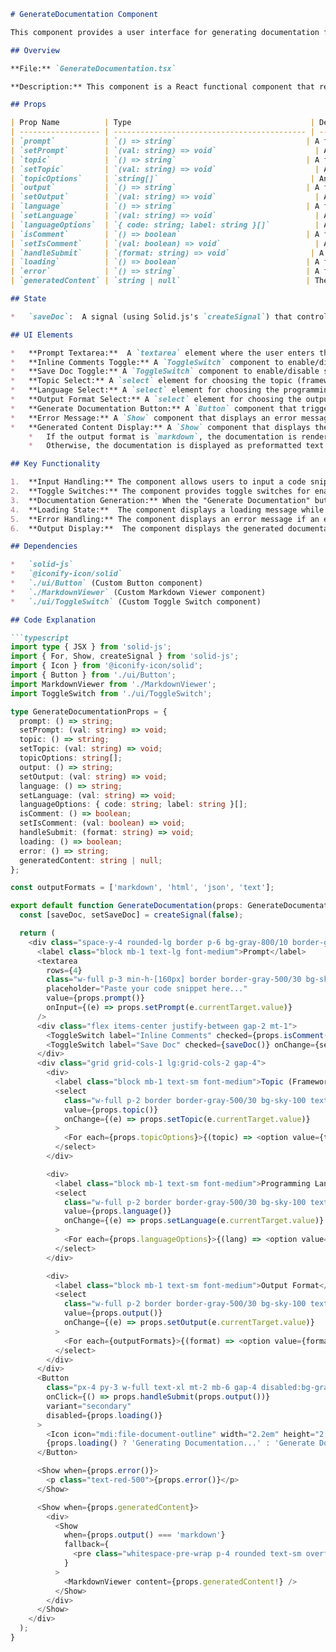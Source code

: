 
```markdown
# GenerateDocumentation Component

This component provides a user interface for generating documentation from code snippets. It allows users to input code, select a topic (framework), language, and output format, and then generate documentation using a backend service.

## Overview

**File:** `GenerateDocumentation.tsx`

**Description:** This component is a React functional component that renders a form for generating documentation.  It includes input fields for the code snippet, topic, language, and output format.  It also provides toggle switches for inline comments and saving the documentation. The generated documentation is displayed using a `MarkdownViewer` component (if the output format is markdown) or as preformatted text.

## Props

| Prop Name          | Type                                        | Description                                                                                                                                                                                                                            |
| ------------------ | ------------------------------------------- | -------------------------------------------------------------------------------------------------------------------------------------------------------------------------------------------------------------------------------------- |
| `prompt`           | `() => string`                             | A function that returns the current code snippet entered by the user.                                                                                                                                                             |
| `setPrompt`        | `(val: string) => void`                      | A function that updates the code snippet state.                                                                                                                                                                                         |
| `topic`            | `() => string`                             | A function that returns the currently selected topic (framework).                                                                                                                                                                   |
| `setTopic`         | `(val: string) => void`                      | A function that updates the selected topic state.                                                                                                                                                                                      |
| `topicOptions`     | `string[]`                                  | An array of strings representing the available topics (frameworks).                                                                                                                                                                 |
| `output`           | `() => string`                             | A function that returns the currently selected output format (e.g., 'markdown', 'html', 'json', 'text').                                                                                                                             |
| `setOutput`        | `(val: string) => void`                      | A function that updates the selected output format state.                                                                                                                                                                           |
| `language`         | `() => string`                             | A function that returns the currently selected programming language code (e.g., 'javascript', 'python').                                                                                                                              |
| `setLanguage`      | `(val: string) => void`                      | A function that updates the selected programming language state.                                                                                                                                                                    |
| `languageOptions`  | `{ code: string; label: string }[]`          | An array of objects, where each object has a `code` (the language code used in the backend) and a `label` (the user-friendly name of the language).                                                                                   |
| `isComment`        | `() => boolean`                            | A function that returns a boolean value indicating whether inline comments should be included in the generated documentation.                                                                                                        |
| `setIsComment`     | `(val: boolean) => void`                     | A function that updates the inline comments state.                                                                                                                                                                                     |
| `handleSubmit`     | `(format: string) => void`                  | A function that is called when the "Generate Documentation" button is clicked. It takes the selected output format as an argument and presumably sends a request to the backend to generate the documentation.                    |
| `loading`          | `() => boolean`                            | A function that returns a boolean value indicating whether the documentation generation process is currently in progress.  This is used to disable the button and display a loading message.                                      |
| `error`            | `() => string`                             | A function that returns an error message if an error occurred during the documentation generation process.                                                                                                                            |
| `generatedContent` | `string | null`                            | The generated documentation content, which is either a string or null if no documentation has been generated yet.                                                                                                                 |

## State

*   `saveDoc`:  A signal (using Solid.js's `createSignal`) that controls whether to save the generated documentation.  Defaults to `false`.

## UI Elements

*   **Prompt Textarea:**  A `textarea` element where the user enters the code snippet.  The `value` and `onInput` props are bound to the `prompt` and `setPrompt` props, respectively, allowing two-way data binding.
*   **Inline Comments Toggle:** A `ToggleSwitch` component to enable/disable inline comments in the generated documentation.
*   **Save Doc Toggle:** A `ToggleSwitch` component to enable/disable saving the generated documentation.
*   **Topic Select:** A `select` element for choosing the topic (framework). The options are populated from the `topicOptions` prop.
*   **Language Select:** A `select` element for choosing the programming language. The options are populated from the `languageOptions` prop.
*   **Output Format Select:** A `select` element for choosing the output format. The options are hardcoded as `['markdown', 'html', 'json', 'text']`.
*   **Generate Documentation Button:** A `Button` component that triggers the documentation generation process when clicked. The `onClick` prop is bound to the `handleSubmit` prop, passing the selected output format. The button is disabled while the documentation is loading.
*   **Error Message:** A `Show` component that displays an error message (if any) from the `error` prop.
*   **Generated Content Display:** A `Show` component that displays the generated documentation content.
    *   If the output format is `markdown`, the documentation is rendered using the `MarkdownViewer` component.
    *   Otherwise, the documentation is displayed as preformatted text within a `<pre>` tag.

## Key Functionality

1.  **Input Handling:** The component allows users to input a code snippet, select a topic, language, and output format.  It uses state management to keep track of the user's selections.
2.  **Toggle Switches:** The component provides toggle switches for enabling/disabling inline comments and saving the documentation.
3.  **Documentation Generation:** When the "Generate Documentation" button is clicked, the component calls the `handleSubmit` prop, which presumably sends a request to a backend service to generate the documentation based on the user's input.
4.  **Loading State:**  The component displays a loading message while the documentation is being generated.
5.  **Error Handling:** The component displays an error message if an error occurs during the documentation generation process.
6.  **Output Display:**  The component displays the generated documentation in the selected output format.  If the output format is `markdown`, it uses the `MarkdownViewer` component to render the markdown. Otherwise, it displays the documentation as preformatted text.

## Dependencies

*   `solid-js`
*   `@iconify-icon/solid`
*   `./ui/Button` (Custom Button component)
*   `./MarkdownViewer` (Custom Markdown Viewer component)
*   `./ui/ToggleSwitch` (Custom Toggle Switch component)

## Code Explanation

```typescript
import type { JSX } from 'solid-js';
import { For, Show, createSignal } from 'solid-js';
import { Icon } from '@iconify-icon/solid';
import { Button } from './ui/Button';
import MarkdownViewer from './MarkdownViewer';
import ToggleSwitch from './ui/ToggleSwitch';

type GenerateDocumentationProps = {
  prompt: () => string;
  setPrompt: (val: string) => void;
  topic: () => string;
  setTopic: (val: string) => void;
  topicOptions: string[];
  output: () => string;
  setOutput: (val: string) => void;
  language: () => string;
  setLanguage: (val: string) => void;
  languageOptions: { code: string; label: string }[];
  isComment: () => boolean;
  setIsComment: (val: boolean) => void;
  handleSubmit: (format: string) => void;
  loading: () => boolean;
  error: () => string;
  generatedContent: string | null;
};

const outputFormats = ['markdown', 'html', 'json', 'text'];

export default function GenerateDocumentation(props: GenerateDocumentationProps): JSX.Element {
  const [saveDoc, setSaveDoc] = createSignal(false);

  return (
    <div class="space-y-4 rounded-lg border p-6 bg-gray-800/10 border-gray-500/30">
      <label class="block mb-1 text-lg font-medium">Prompt</label>
      <textarea
        rows={4}
        class="w-full p-3 min-h-[160px] border border-gray-500/30 bg-sky-100 text-gray-950 rounded-md focus:outline-none focus:ring-2 focus:ring-sky-500"
        placeholder="Paste your code snippet here..."
        value={props.prompt()}
        onInput={(e) => props.setPrompt(e.currentTarget.value)}
      />
      <div class="flex items-center justify-between gap-2 mt-1">
        <ToggleSwitch label="Inline Comments" checked={props.isComment()} onChange={props.setIsComment} />
        <ToggleSwitch label="Save Doc" checked={saveDoc()} onChange={setSaveDoc} />
      </div>
      <div class="grid grid-cols-1 lg:grid-cols-2 gap-4">
        <div>
          <label class="block mb-1 text-sm font-medium">Topic (Framework)</label>
          <select
            class="w-full p-2 border border-gray-500/30 bg-sky-100 text-gray-950 rounded-md"
            value={props.topic()}
            onChange={(e) => props.setTopic(e.currentTarget.value)}
          >
            <For each={props.topicOptions}>{(topic) => <option value={topic}>{topic}</option>}</For>
          </select>
        </div>

        <div>
          <label class="block mb-1 text-sm font-medium">Programming Language</label>
          <select
            class="w-full p-2 border border-gray-500/30 bg-sky-100 text-gray-950 rounded-md"
            value={props.language()}
            onChange={(e) => props.setLanguage(e.currentTarget.value)}
          >
            <For each={props.languageOptions}>{(lang) => <option value={lang.code}>{lang.label}</option>}</For>
          </select>
        </div>

        <div>
          <label class="block mb-1 text-sm font-medium">Output Format</label>
          <select
            class="w-full p-2 border border-gray-500/30 bg-sky-100 text-gray-950 rounded-md"
            value={props.output()}
            onChange={(e) => props.setOutput(e.currentTarget.value)}
          >
            <For each={outputFormats}>{(format) => <option value={format}>{format}</option>}</For>
          </select>
        </div>
      </div>
      <Button
        class="px-4 py-3 w-full text-xl mt-2 mb-6 gap-4 disabled:bg-gray-200"
        onClick={() => props.handleSubmit(props.output())}
        variant="secondary"
        disabled={props.loading()}
      >
        <Icon icon="mdi:file-document-outline" width="2.2em" height="2.2em" />
        {props.loading() ? 'Generating Documentation...' : 'Generate Documentation'}
      </Button>

      <Show when={props.error()}>
        <p class="text-red-500">{props.error()}</p>
      </Show>

      <Show when={props.generatedContent}>
        <div>
          <Show
            when={props.output() === 'markdown'}
            fallback={
              <pre class="whitespace-pre-wrap p-4 rounded text-sm overflow-x-auto">{props.generatedContent}</pre>
            }
          >
            <MarkdownViewer content={props.generatedContent!} />
          </Show>
        </div>
      </Show>
    </div>
  );
}
```
